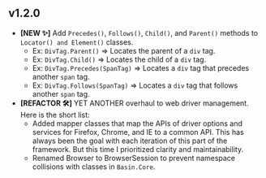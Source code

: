 ## v1.2.0

* **[NEW ✨]** Add `Precedes()`, `Follows()`, `Child()`, and `Parent()` methods to `Locator() and Element()` classes.
  * Ex: `DivTag.Parent()` => Locates the parent of a `div` tag.
  * Ex: `DivTag.Child()` => Locates the child of a `div` tag.
  * Ex: `DivTag.Precedes(SpanTag)` => Locates a `div` tag that precedes another `span` tag.
  * Ex: `DivTag.Follows(SpanTag)` => Locates a `div` tag that follows another `span` tag.
* **[REFACTOR 🛠]** YET ANOTHER overhaul to web driver management. Here is the short list:
  * Added mapper classes that map the APIs of driver options and services for Firefox, Chrome, and IE to a common API. This has always been the goal with each iteration of this part of the framework. But this time I prioritized clarity and maintainability. 
  * Renamed Browser to BrowserSession to prevent namespace collisions with classes in `Basin.Core`.
